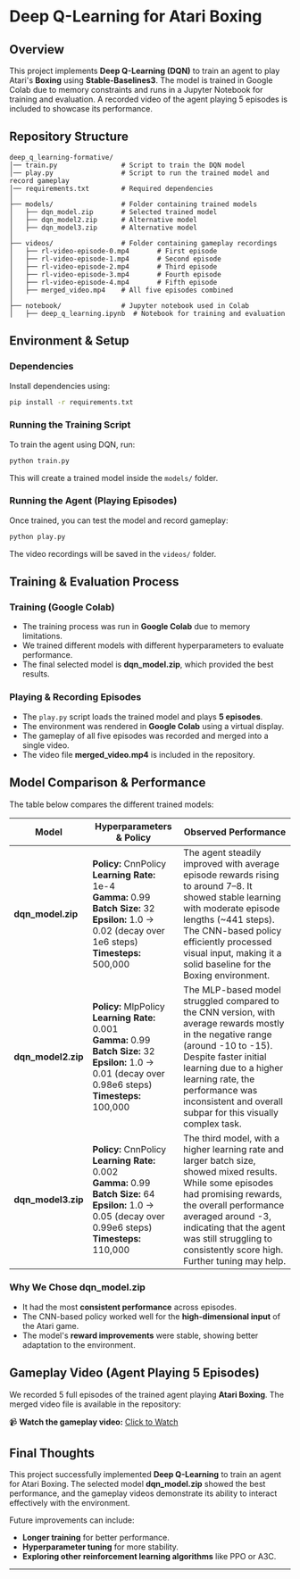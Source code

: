 # Deep Q-Learning for Atari Boxing

## Overview
This project implements **Deep Q-Learning (DQN)** to train an agent to play Atari's **Boxing** using **Stable-Baselines3**. The model is trained in Google Colab due to memory constraints and runs in a Jupyter Notebook for training and evaluation. A recorded video of the agent playing 5 episodes is included to showcase its performance.

## Repository Structure
```
deep_q_learning-formative/
│── train.py                # Script to train the DQN model
│── play.py                 # Script to run the trained model and record gameplay
│── requirements.txt        # Required dependencies
│
├── models/                 # Folder containing trained models
│   ├── dqn_model.zip       # Selected trained model
│   ├── dqn_model2.zip      # Alternative model
│   ├── dqn_model3.zip      # Alternative model
│
├── videos/                 # Folder containing gameplay recordings
│   ├── rl-video-episode-0.mp4       # First episode
│   ├── rl-video-episode-1.mp4       # Second episode
│   ├── rl-video-episode-2.mp4       # Third episode
│   ├── rl-video-episode-3.mp4       # Fourth episode
│   ├── rl-video-episode-4.mp4       # Fifth episode
│   ├── merged_video.mp4    # All five episodes combined
│
├── notebook/               # Jupyter notebook used in Colab
│   ├── deep_q_learning.ipynb  # Notebook for training and evaluation
```

## Environment & Setup
### Dependencies
Install dependencies using:
```bash
pip install -r requirements.txt
```

### Running the Training Script
To train the agent using DQN, run:
```bash
python train.py
```
This will create a trained model inside the `models/` folder.

### Running the Agent (Playing Episodes)
Once trained, you can test the model and record gameplay:
```bash
python play.py
```
The video recordings will be saved in the `videos/` folder.

## Training & Evaluation Process
### **Training (Google Colab)**
- The training process was run in **Google Colab** due to memory limitations.
- We trained different models with different hyperparameters to evaluate performance.
- The final selected model is **dqn_model.zip**, which provided the best results.

### **Playing & Recording Episodes**
- The `play.py` script loads the trained model and plays **5 episodes**.
- The environment was rendered in **Google Colab** using a virtual display.
- The gameplay of all five episodes was recorded and merged into a single video.
- The video file **merged_video.mp4** is included in the repository.

## **Model Comparison & Performance**
The table below compares the different trained models:

| Model           | Hyperparameters & Policy                                                                                                   | Observed Performance                                                                                                                                                                                                                                                                         |
|-----------------|----------------------------------------------------------------------------------------------------------------------------|----------------------------------------------------------------------------------------------------------------------------------------------------------------------------------------------------------------------------------------------------------------------------------------------|
| **dqn_model.zip**   | **Policy:** CnnPolicy<br>**Learning Rate:** 1e-4<br>**Gamma:** 0.99<br>**Batch Size:** 32<br>**Epsilon:** 1.0 → 0.02 (decay over 1e6 steps)<br>**Timesteps:** 500,000 | The agent steadily improved with average episode rewards rising to around 7–8. It showed stable learning with moderate episode lengths (~441 steps). The CNN-based policy efficiently processed visual input, making it a solid baseline for the Boxing environment.               |
| **dqn_model2.zip**  | **Policy:** MlpPolicy<br>**Learning Rate:** 0.001<br>**Gamma:** 0.99<br>**Batch Size:** 32<br>**Epsilon:** 1.0 → 0.01 (decay over 0.98e6 steps)<br>**Timesteps:** 100,000 | The MLP-based model struggled compared to the CNN version, with average rewards mostly in the negative range (around -10 to -15). Despite faster initial learning due to a higher learning rate, the performance was inconsistent and overall subpar for this visually complex task.          |
| **dqn_model3.zip**  | **Policy:** CnnPolicy<br>**Learning Rate:** 0.002<br>**Gamma:** 0.99<br>**Batch Size:** 64<br>**Epsilon:** 1.0 → 0.05 (decay over 0.99e6 steps)<br>**Timesteps:** 110,000 | The third model, with a higher learning rate and larger batch size, showed mixed results. While some episodes had promising rewards, the overall performance averaged around -3, indicating that the agent was still struggling to consistently score high. Further tuning may help. |

### **Why We Chose dqn_model.zip**
- It had the most **consistent performance** across episodes.
- The CNN-based policy worked well for the **high-dimensional input** of the Atari game.
- The model's **reward improvements** were stable, showing better adaptation to the environment.

## Gameplay Video (Agent Playing 5 Episodes)
We recorded 5 full episodes of the trained agent playing **Atari Boxing**. The merged video file is available in the repository:

📹 **Watch the gameplay video:** [Click to Watch](videos/merged_video.mp4)

## Final Thoughts
This project successfully implemented **Deep Q-Learning** to train an agent for Atari Boxing. The selected model **dqn_model.zip** showed the best performance, and the gameplay videos demonstrate its ability to interact effectively with the environment.

Future improvements can include:
- **Longer training** for better performance.
- **Hyperparameter tuning** for more stability.
- **Exploring other reinforcement learning algorithms** like PPO or A3C.

---


